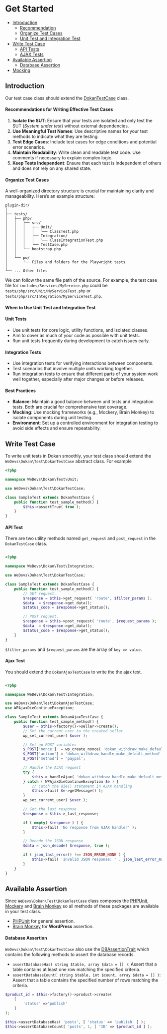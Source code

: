 # Get Started
- [Introduction](#intorduction)
    - [Recommendation](#recommendations-for-writing-effective-test-cases)
    - [Organize Test Cases](#organize-test-cases)
    - [Unit Test and Integration Test](#when-to-use-unit-test-and-integration-test)
- [Write Test Case](#write-test-case)
    - [API Tests](#api-test)
    - [AJAX Tests](#ajax-test)
- [Available Assertion](#available-assertion)
    - [Database Assertion](#database-assertion)
- [Mocking](./mocking.md)

## Introduction
   
Our test case class should extend the [DokanTestCase](./../../tests/php/src/DokanTestCase.php#L14) class.

#### Recommendations for Writing Effective Test Cases

1. **Isolate the SUT**: Ensure that your tests are isolated and only test the SUT (*System under test*) without external dependencies.
2. **Use Meaningful Test Names**: Use descriptive names for your test methods to indicate what they are testing.
3. **Test Edge Cases**: Include test cases for edge conditions and potential error scenarios.
4. **Maintain Readability**: Write clean and readable test code. Use comments if necessary to explain complex logic.
5. **Keep Tests Independent**: Ensure that each test is independent of others and does not rely on any shared state.

#### Organize Test Cases

A well-organized directory structure is crucial for maintaining clarity and manageability. Here’s an example structure:

```
plugin-dir/
│
├── tests/
│   ├── php/
│   │   ├── src/
│   │   │   ├── Unit/
│   │   │   │   └── ClassTest.php
│   │   │   ├── Integration/
│   │   │   │   └── ClassIntegrationTest.php
│   │   │   └── TestCase.php
│   │   └── bootstrap.php
│   │
│   └── pw/
│       └── Files and folders for the Playwright tests
│
└── ... Other files
```

We can follow the same file path of the source. For example, the test case file for `includes/Services/MyService.php` could be `tests/php/src/Unit/MyServiceTest.php` or `tests/php/src/Integration/MyServiceTest.php`.

#### When to Use Unit Test and Integration Test

#### Unit Tests
- Use unit tests for core logic, utility functions, and isolated classes.
- Aim to cover as much of your code as possible with unit tests.
- Run unit tests frequently during development to catch issues early.

#### Integration Tests
- Use integration tests for verifying interactions between components.
- Test scenarios that involve multiple units working together.
- Run integration tests to ensure that different parts of your system work well together, especially after major changes or before releases.

#### Best Practices

- **Balance**: Maintain a good balance between unit tests and integration tests. Both are crucial for comprehensive test coverage.
- **Mocking**: Use mocking frameworks (e.g., Mockery, Brain Monkey) to isolate components during unit testing.
- **Environment**: Set up a controlled environment for integration testing to avoid side effects and ensure repeatability.


## Write Test Case

To write unit tests in Dokan smoothly, your test class should extend the `WeDevs\Dokan\Test\DokanTestCase` abstract class. For example

```php
<?php

namespace WeDevs\Dokan\Test\Unit;

use WeDevs\Dokan\Test\DokanTestCase;

class SampleTest extends DokanTestCase {
    public function test_sample_method() {
        $this->assertTrue( true );
    }
}
```

#### API Test
There are two utility methods named `get_request` and `post_request` in the `DokanTestCase` class.

```php

<?php

namespace WeDevs\Dokan\Test\Integration;

use WeDevs\Dokan\Test\DokanTestCase;

class SampleTest extends DokanTestCase {
    public function test_sample_method() {
        // GET request.
        $response = $this->get_request( 'route', $filter_params );
        $data  = $response->get_data();
        $status_code = $response->get_status();

        // POST request.
        $response = $this->post_request( 'route', $request_params );
        $data  = $response->get_data();
        $status_code = $response->get_status();
    }
}
```
`$filter_params` and `$request_params` are the array of `key => value`.

#### Ajax Test
You should extend the `DokanAjaxTestCase` to write the the ajax test.


```php

<?php

namespace WeDevs\Dokan\Test\Integration;

use WeDevs\Dokan\Test\DokanAjaxTestCase;
use WPAjaxDieContinueException;

class SampleTest extends DokanAjaxTestCase {
    public function test_sample_method() {
        $user = $this->factory()->seller->create();
        // Set the current user to the created seller
        wp_set_current_user( $user );

        // Set up POST variables
        $_POST['nonce']  = wp_create_nonce( 'dokan_withdraw_make_default' );
        $_POST['action'] = 'dokan_withdraw_handle_make_default_method';
        $_POST['method'] = 'paypal';

        // Handle the AJAX request
        try {
            $this->_handleAjax( 'dokan_withdraw_handle_make_default_method' );
        } catch ( WPAjaxDieContinueException $e ) {
            // Catch the die() statement in AJAX handling
            $this->fail( $e->getMessage() );
        }
        wp_set_current_user( $user );

        // Get the last response
        $response = $this->_last_response;

        if ( empty( $response ) ) {
            $this->fail( 'No response from AJAX handler' );
        }

        // Decode the JSON response
        $data = json_decode( $response, true );

        if ( json_last_error() !== JSON_ERROR_NONE ) {
            $this->fail( 'Invalid JSON response: ' . json_last_error_msg() );
        }
    }
}
```

## Available Assertion

Since `WeDevs\Dokan\Test\DokanTestCase` class composes the [PHPUnit](https://docs.phpunit.de/en/9.6/), [Mockery](http://docs.mockery.io/en/latest/) and [Brain Monkey](https://giuseppe-mazzapica.gitbook.io/brain-monkey) so all methods of these packages are available in your test class. 

 - [PHPUnit](https://docs.phpunit.de/en/9.6/) for general assertion.
 - [Brain Monkey](https://giuseppe-mazzapica.gitbook.io/brain-monkey) for **WordPress** assertion.
 
#### Database Assertion
`WeDevs\Dokan\Test\DokanTestCase` also use the [DBAssertionTrait]((./../../tests/php/src/DBAssertionTrait.php)) which contains the following methods to assert the database records.

- `assertDatabaseHas( string $table, array $data = [] )`: Assert that a table contains at least one row matching the specified criteria.
- `assertDatabaseCount( string $table, int $count, array $data = [] )`: Assert that a table contains the specified number of rows matching the criteria.

```php
$product_id = $this->factory()->product->create(
    [
        'status' =>'publish'
    ]
);

$this->assertDatabaseHas( 'posts', [ 'status' => 'publish' ] );
$this->assertDatabaseCount( 'posts', 1, [ 'ID' => $product_id ] );
```

